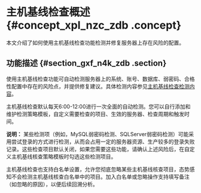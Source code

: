 # 主机基线检查概述 {#concept_xpl_nzc_zdb .concept}

本文介绍了如何使用主机基线检查功能检测并修复服务器上存在风险的配置。

## 功能描述 {#section_gxf_n4k_zdb .section}

使用主机基线检查功能可自动检测服务器上的系统、账号、数据库、弱密码、合格性配置中存在的风险点，并提供修复建议。具体检测内容参见[主机基线检查检测内容](intl.zh-CN/用户指南/基线检查/主机基线检测内容.md#)。

主机基线检查默认每天6:00-12:00进行一次全面的自动检测。您可以自行添加和维护检测策略模板，自定义需要检查的项目、生效的服务器、检查周期和触发时间。

**说明：** 某些检测项（例如，MySQL弱密码检测、SQLServer弱密码检测）可能采用尝试登录的方式进行检测，从而会占用一定的服务器资源、生产较多的登录失败记录。这些检查项目默认关闭，如果您需要这些功能，请确认上述风险后，在自定义主机基线核查策略模板时勾选这些检测项目。

主机基线检查也支持白名单设置，允许您彻底忽略某些主机基线核查项目，态势感知不会检测主机基线核查白名单中的项目。加入白名单或忽略操作支持填写备注（如忽略的原因），以便后续回溯分析。

